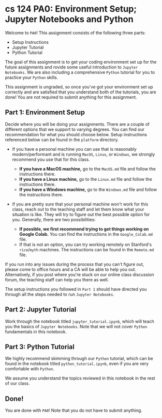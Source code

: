 # cs 124 PA0: Environment Setup; Jupyter Notebooks and Python

Welcome to `PA0`!
This assignment consists of the following three parts:
* Setup Instructions
* Jupyter Tutorial
* Python Tutorial
  
The goal of this assignment is to get your coding environment set up for the future assignments and rovide some useful introduction to `Jupyter Notebooks`.
We are also including a comprehensive `Python` tutorial for you to practice your `Python` skills.

This assignment is ungraded, so once you've got your environment set up 
correctly and are satisfied that you understand both of the tutorials, you are done!
You are not required to submit anything for this assignment.

## Part 1: Environment Setup

Decide where you will be doing your assignments. 
There are a couple of different options that we support to varying degrees. 
You can find our recommendation for what you should choose below. 
Setup instructions referenced below can be found in the `platform`
directory.

* If you have a personal machine you can use that is reasonably 
  modern/performant and is running `MacOS`, `Linux`, or `Windows`, we strongly
  recommend you use that for this class. 
  * __If you have a MacOS machine,__ go to the `MacOS.md` file and follow 
  the instructions there.
  * __If you have a Linux machine,__ go to the `Linux.md` file and follow
  the instructions there.
  * __If you have a Windows machine,__ go to the `Windows.md` file and 
  follow the instructions there.
      
* If you are pretty sure that your personal machine won't work for this class,
reach out to the teaching staff and let them know what your situation is like.
They will try to figure out the best possible option for you. 
Generally, there are two possibilities:
  * __If possible, we first recommend trying to get things working on Google
  Colab.__
  You can find the instructions in the `Google_Colab.md` file.
  * If that is not an option, you can try working remotely on Stanford's 
  `rice`/`myth` machines.
  The instructions can be found in the `Remote.md` file.

If you run into any issues during the process that you can't figure out, please
come to office hours and a CA will be able to help you out.
Alternatively, if you post where you're stuck on our online class discussion 
forum, the teaching staff can help you there as well.

The setup instructions you followed in `Part 1` should have directed you 
through all the steps needed to run `Jupyter Notebooks`.

## Part 2: Jupyter Tutorial

Work through the notebook titled `jupyter_tutorial.ipynb`, which will teach you the
basics of `Jupyter Notebooks`.
Note that we will not cover `Python` fundamentals in this notebook. 

## Part 3: Python Tutorial

We highly recommend skimming through our `Python` tutorial, which can be found in the notebook titled `python_tutorial.ipynb`, even if you are very comfortable with `Python`. 

We assume you understand the topics reviewed in this notebook in the rest of our class.

## Done!

You are done with `PA0`! 
Note that you do not have to submit anything.